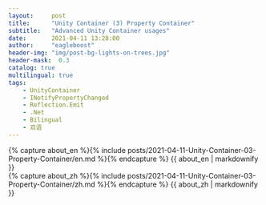 ```yaml
---
layout:     post
title:      "Unity Container (3) Property Container"
subtitle:   "Advanced Unity Container usages"
date:       2021-04-11 13:28:00
author:     "eagleboost"
header-img: "img/post-bg-lights-on-trees.jpg"
header-mask:  0.3
catalog: true
multilingual: true
tags:
    - UnityContainer
    - INotifyPropertyChanged
    - Reflection.Emit
    - .Net
    - Bilingual
    - 双语
---
```


<!-- English Version -->
<div class="en post-container">
    {% capture about_en %}{% include posts/2021-04-11-Unity-Container-03-Property-Container/en.md %}{% endcapture %}
    {{ about_en | markdownify }}
</div>

<!-- Chinese Version -->
<div class="zh post-container">
    {% capture about_zh %}{% include posts/2021-04-11-Unity-Container-03-Property-Container/zh.md %}{% endcapture %}
    {{ about_zh | markdownify }}
</div>